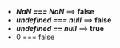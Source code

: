 - ***NaN === NaN*** ==> **false**
- ***undefined === null*** ==> **false**
- ***undefined == null*** ==> **true**
- 0 === false